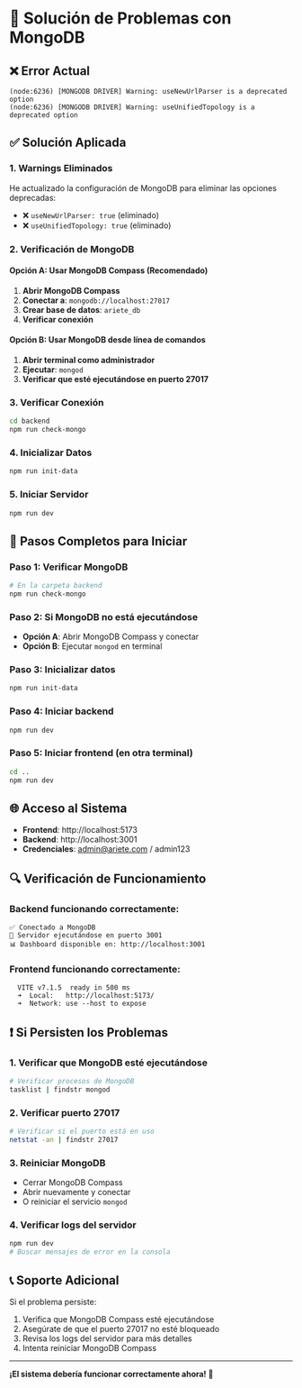 # 🔧 Solución de Problemas con MongoDB

## ❌ Error Actual
```
(node:6236) [MONGODB DRIVER] Warning: useNewUrlParser is a deprecated option
(node:6236) [MONGODB DRIVER] Warning: useUnifiedTopology is a deprecated option
```

## ✅ Solución Aplicada

### 1. **Warnings Eliminados**
He actualizado la configuración de MongoDB para eliminar las opciones deprecadas:
- ❌ `useNewUrlParser: true` (eliminado)
- ❌ `useUnifiedTopology: true` (eliminado)

### 2. **Verificación de MongoDB**

#### Opción A: Usar MongoDB Compass (Recomendado)
1. **Abrir MongoDB Compass**
2. **Conectar a**: `mongodb://localhost:27017`
3. **Crear base de datos**: `ariete_db`
4. **Verificar conexión**

#### Opción B: Usar MongoDB desde línea de comandos
1. **Abrir terminal como administrador**
2. **Ejecutar**: `mongod`
3. **Verificar que esté ejecutándose en puerto 27017**

### 3. **Verificar Conexión**
```bash
cd backend
npm run check-mongo
```

### 4. **Inicializar Datos**
```bash
npm run init-data
```

### 5. **Iniciar Servidor**
```bash
npm run dev
```

## 🚀 Pasos Completos para Iniciar

### Paso 1: Verificar MongoDB
```bash
# En la carpeta backend
npm run check-mongo
```

### Paso 2: Si MongoDB no está ejecutándose
- **Opción A**: Abrir MongoDB Compass y conectar
- **Opción B**: Ejecutar `mongod` en terminal

### Paso 3: Inicializar datos
```bash
npm run init-data
```

### Paso 4: Iniciar backend
```bash
npm run dev
```

### Paso 5: Iniciar frontend (en otra terminal)
```bash
cd ..
npm run dev
```

## 🌐 Acceso al Sistema
- **Frontend**: http://localhost:5173
- **Backend**: http://localhost:3001
- **Credenciales**: admin@ariete.com / admin123

## 🔍 Verificación de Funcionamiento

### Backend funcionando correctamente:
```
✅ Conectado a MongoDB
🚀 Servidor ejecutándose en puerto 3001
📊 Dashboard disponible en: http://localhost:3001
```

### Frontend funcionando correctamente:
```
  VITE v7.1.5  ready in 500 ms
  ➜  Local:   http://localhost:5173/
  ➜  Network: use --host to expose
```

## ❗ Si Persisten los Problemas

### 1. Verificar que MongoDB esté ejecutándose
```bash
# Verificar procesos de MongoDB
tasklist | findstr mongod
```

### 2. Verificar puerto 27017
```bash
# Verificar si el puerto está en uso
netstat -an | findstr 27017
```

### 3. Reiniciar MongoDB
- Cerrar MongoDB Compass
- Abrir nuevamente y conectar
- O reiniciar el servicio `mongod`

### 4. Verificar logs del servidor
```bash
npm run dev
# Buscar mensajes de error en la consola
```

## 📞 Soporte Adicional

Si el problema persiste:
1. Verifica que MongoDB Compass esté ejecutándose
2. Asegúrate de que el puerto 27017 no esté bloqueado
3. Revisa los logs del servidor para más detalles
4. Intenta reiniciar MongoDB Compass

---

**¡El sistema debería funcionar correctamente ahora! 🎉**
